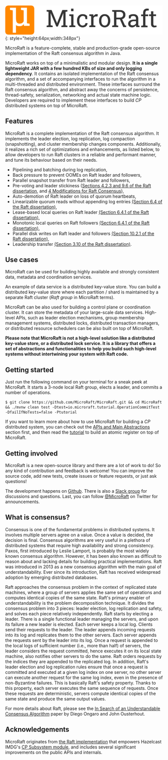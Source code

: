 
![](img/logo.png){: style="height:64px;width:348px"}

MicroRaft is a feature-complete, stable and production-grade open-source 
implementation of the Raft consensus algorithm in Java. 

MicroRaft works on top of a minimalistic and modular design. __It is a single
lightweight JAR with a few hundred KBs of size and only logging dependency__. 
It contains an isolated implementation of the Raft consensus algorithm, and a
set of accompanying interfaces to run the algorithm in a multi-threaded and 
distributed environment. These interfaces surround the Raft consensus 
algorithm, and abstract away the concerns of persistence, thread-safety, 
serialization, networking and actual state machine logic. Developers are 
required to implement these interfaces to build *CP* distributed systems on 
top of MicroRaft. 


## Features

MicroRaft is a complete implementation of the Raft consensus algorithm. It
implements the leader election, log replication, log compaction (snapshotting),
and cluster membership changes components. Additionally, it realizes a rich set
of optimizations and enhancements, as listed below, to allow developers to run 
Raft clusters in a reliable and performant manner, and tune its behaviour based 
on their needs.

* Pipelining and batching during log replication,
* Back pressure to prevent OOMEs on Raft leader and followers,
* Parallel snapshot transfer from Raft leader and followers,
* Pre-voting and leader stickiness (<a href="https://github.com/ongardie/dissertation" target="_blank">Sections 4.2.3 and 9.6 of the Raft dissertation</a>, and <a href="https://openlife.cc/system/files/4-modifications-for-Raft-consensus.pdf" target="_blank">4 Modifications for Raft Consensus</a>),
* Auto-demotion of Raft leader on loss of quorum heartbeats,
* Linearizable quorum reads without appending log entries <a href="https://github.com/ongardie/dissertation" target="_blank">(Section 6.4 of the Raft dissertation)</a>,
* Lease-based local queries on Raft leader <a href="https://github.com/ongardie/dissertation" target="_blank">(Section 6.4.1 of the Raft dissertation)</a>,
* Monotonic local queries on Raft followers <a href="https://github.com/ongardie/dissertation" target="_blank">(Section 6.4.1 of the Raft dissertation)</a>,
* Parallel disk writes on Raft leader and followers <a href="https://github.com/ongardie/dissertation" target="_blank">(Section 10.2.1 of the Raft dissertation)</a>,
* Leadership transfer <a href="https://github.com/ongardie/dissertation" target="_blank">(Section 3.10 of the Raft dissertation)</a>.


## Use cases

MicroRaft can be used for building highly available and strongly consistent data, 
metadata and coordination services. 

An example of data service is a distributed key-value store. You can build a 
distributed key-value store where each partition / shard is maintained by a 
separate Raft cluster (*Raft group* in MicroRaft terms).
 
MicroRaft can be also used for building a control plane or coordination
cluster. It can store the metadata of your large-scale data services. 
High-level APIs, such as leader election mechanisms, group membership 
management systems, distributed locks, distributed transaction managers, or 
distributed resource schedulers can be also built on top of MicroRaft.
 
__Please note that MicroRaft is not a high-level solution like a distributed 
key-value store, or a distributed lock service. It is a library that offers
a set of abstractions and functionalities to help you build such high-level 
systems without intertwining your system with Raft code.__ 


## Getting started

Just run the following command on your terminal for a sneak peek at MicroRaft.
It starts a 3-node local Raft group, elects a leader, and commits a number of 
operations.

~~~~{.bash}
$ git clone https://github.com/MicroRaft/MicroRaft.git && cd MicroRaft && ./mvnw clean test -Dtest=io.microraft.tutorial.OperationCommitTest -DfailIfNoTests=false -Ptutorial
~~~~

If you want to learn more about how to use MicroRaft for building a *CP* 
distributed system, you can check out the 
[APIs and Main Abstractions](user-guide/apis-and-main-abstractions.md) section
first, and then read the 
[tutorial](user-guide/tutorial-building-an-atomic-register.md) to build 
an atomic register on top of MicroRaft.


## Getting involved

MicroRaft is a new open-source library and there are a lot of work to do! So
any kind of contribution and feedback is welcome! You can improve the source
code, add new tests, create issues or feature requests, or just ask questions!

The development happens on 
<a href="https://github.com/MicroRaft/MicroRaft" target="_blank">Github</a>. 
There is also a 
<a href="https://join.slack.com/t/microraft/shared_invite/zt-dc6utpfk-84P0VbK7EcrD3lIme2IaaQ" target="_blank">Slack group</a> 
for discussions and questions. Last, you can follow 
<a href="https://twitter.com/microraft" target="_blank">@MicroRaft</a> on Twitter 
for announcements.


## What is consensus?

Consensus is one of the fundamental problems in distributed systems. It 
involves multiple servers agree on a value. Once a value is decided, the
decision is final. Consensus algorithms are very useful in a plethora of 
distributed systems that require high availability and strong consistency. 
Paxos, first introduced by Leslie Lamport, is probably the most widely known
consensus algorithm. However, it has been also known as difficult to reason
about and lacking details for building practical implementations. Raft was 
introduced in 2013 as a new consensus algorithm with the main goal of 
understandability. Ever since its introduction, Raft has received widespread 
adoption by emerging distributed databases. 

Raft approaches the consensus problem in the context of replicated state 
machines, where a group of servers applies the same set of operations and 
computes identical copies of the same state. Raft's primary enabler of 
understandability is the problem decomposition technique. It divides the 
consensus problem into 3 pieces: leader election, log replication and safety, 
and solves each piece relatively independently. Raft starts by electing a 
leader. There is a single functional leader managing the servers, and upon
its failure a new leader is elected. Each server keeps a local log. Clients 
send their requests to the leader. The leader appends incoming requests into
its log and replicates them to the other servers. Each server appends the 
requests sent by the leader into its log. Once a request is appended to the 
local logs of sufficient number (i.e., more than half) of servers, the leader 
considers the request committed, hence executes it on its local state machine, 
also notifies other servers to do the same. Raft orders requests by the indices 
they are appended to the replicated log. In addition, Raft's leader election 
and log replication rules ensure that once a request is committed and executed 
at a given log index on one server, no other server can execute another request 
for the same log index, even in the presence of non-Byzantine failures. This is 
basically Raft's safety property. Thanks to this property, each server executes
the same sequence of requests. Once these requests are deterministic, servers 
compute identical copies of the same state and produce the same output values. 

For more details about Raft, please see the 
[In Search of an Understandable Consensus Algorithm](https://raft.github.io/raft.pdf) 
paper by Diego Ongaro and John Ousterhout.  


## Acknowledgements

MicroRaft originates from 
[the Raft implementation](https://github.com/hazelcast/hazelcast/tree/master/hazelcast/src/main/java/com/hazelcast/cp/internal/raft) 
that empowers Hazelcast IMDG's 
[CP Subsystem module](https://docs.hazelcast.org/docs/latest/manual/html-single/index.html#cp-subsystem),
and includes several significant improvements on the public APIs and internals. 
